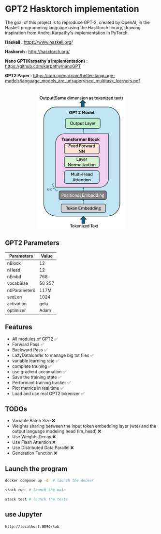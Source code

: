 # GPT2 Hasktorch implementation

The goal of this project is to reproduce GPT-2, created by OpenAI, in the Haskell programming language using the Hasktorch library, drawing inspiration from Andrej Karpathy's implementation in PyTorch.

**Haskell** : https://www.haskell.org/

**Haskorch** : http://hasktorch.org/

**Nano GPT(Karpathy's implementation)** : https://github.com/karpathy/nanoGPT

**GPT2 Paper** : https://cdn.openai.com/better-language-models/language_models_are_unsupervised_multitask_learners.pdf

<br>


<div align="center">
	<img src="assets/gpt_image.png" width="300">
</div>




## GPT2 Parameters

| Parameters       | Value         |
|----------------|---------------|
| nBlock      | 12       |
| nHead        | 12      |
| nEmbd      | 768         |
| vocabSize      | 50 257         |
| nbParameters      | 117M          |
| seqLen      | 1024          |
| activation     | gelu          |
| optimizer     | Adam         |

## Features

- All modules of GPT2 ✅
- Forward Pass ✅
- Backward Pass ✅
- LazyDataloader to manage big txt files ✅
- variable learning rate ✅
- complete training ✅
- use gradient accumation ✅
- Save the training state ✅
- Performant training tracker ✅
- Plot metrics in real time ✅
- Load and use real GPT2 tokenizer ✅


## TODOs

- Variable Batch Size ❌
- Weights sharing between the input token embedding layer (wte) and the output language modeling head (lm_head) ❌
- Use Weights Decay ❌
- Use Flash Attention ❌
- Use Distributed Data Parallel ❌
- Generation Function ❌
  


## Launch the program

```bash
docker compose up -d  # launch the docker
```

```bash
stack run  # launch the main
```

```bash
stack test # launch the tests
```


## use Jupyter
```http://localhost:8890/lab```


